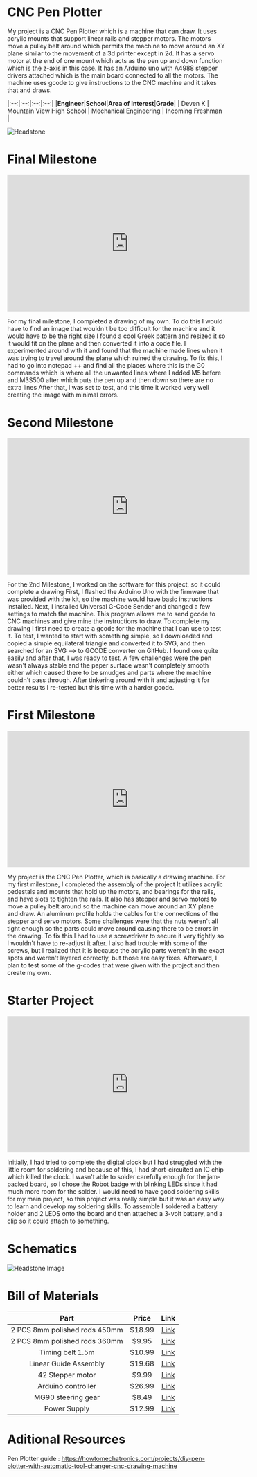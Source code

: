 # CNC Pen Plotter
My project is a CNC Pen Plotter which is a machine that can draw. It uses acrylic mounts that support linear rails and stepper motors. The motors move a pulley belt around which permits the machine to move around an XY plane similar to the movement of a 3d printer except in 2d. It has a servo motor at the end of one mount which acts as the pen up and down function which is the z-axis in this case. It has an Arduino uno with A4988 stepper drivers attached which is the main board connected to all the motors. The machine uses gcode to give instructions to the CNC machine and it takes that and draws.  


|:--:|:--:|:--:|:--:|
|**Engineer**|**School**|**Area of Interest**|**Grade**|
| Deven K | Mountain View High School | Mechanical Engineering | Incoming Freshman |


![Headstone](Deven-Project.png)

  
# Final Milestone
<iframe width="560" height="315" src="https://www.youtube.com/embed/Q0wurrk0d7g" title="YouTube video player" frameborder="0" allow="accelerometer; autoplay; clipboard-write; encrypted-media; gyroscope; picture-in-picture; web-share" allowfullscreen></iframe>

 For my final milestone, I completed a drawing of my own. To do this I would have to find an image that wouldn't be too difficult for the machine and it would have to be the right size
I found a cool Greek pattern and resized it so it would fit on the plane and then converted it into a code file. I experimented around with it and found that the machine made lines when it was trying to travel around the plane which ruined the drawing. To fix this, I had to go into notepad ++ and find all the places where this is the G0 commands which is where all the unwanted lines where I added M5 before and M3S500 after which puts the pen up and then down so there are no extra lines
After that, I was set to test, and this time it worked very well creating the image with minimal errors.
# Second Milestone 

<iframe width="560" height="315" src="https://www.youtube.com/embed/ejIaXOi90mk" title="YouTube video player" frameborder="0" allow="accelerometer; autoplay; clipboard-write; encrypted-media; gyroscope; picture-in-picture; web-share" allowfullscreen></iframe>



For the 2nd Milestone, I worked on the software for this project, so it could complete a drawing
First, I flashed the Arduino Uno with the firmware that was provided with the kit, so the machine would have basic instructions installed.
Next, I installed Universal G-Code Sender and changed a few settings to match the machine. This program allows me to send gcode to CNC machines and give mine the instructions to draw. To complete my drawing I first need to create  a gcode for the machine that I can use to test it. To test, I wanted to start with something simple, so I  downloaded and copied a simple equilateral triangle and converted it to SVG, and then searched for an SVG --> to GCODE converter on GitHub. I found one quite easily and after that, I was ready to test. A few challenges were the pen wasn't always stable and the paper surface wasn't completely smooth either which caused there to be smudges and parts where the machine couldn't pass through.
After tinkering around with it and adjusting it for better results I re-tested but this time with a harder gcode.





# First Milestone

<iframe width="560" height="315" src="https://www.youtube.com/embed/wHJjRqvzGj0" title="YouTube video player" frameborder="0" allow="accelerometer; autoplay; clipboard-write; encrypted-media; gyroscope; picture-in-picture; web-share" allowfullscreen></iframe>

My project is the CNC Pen Plotter, which is basically a drawing machine. For my first milestone, I completed the assembly of the project
 It utilizes acrylic pedestals and mounts that hold up the motors, and bearings for the rails, and have slots to tighten the rails. It also has stepper and servo motors to move a pulley belt around so the machine can move around an XY plane and draw. An aluminum profile holds the cables for the connections of the stepper and servo motors. Some challenges were that the nuts weren't all tight enough so the parts could move around causing there to be errors in the drawing. To fix this I had to use a screwdriver to secure it very tightly so I wouldn't have to re-adjust it after. I also had trouble with some of the screws, but I realized that it is because the acrylic parts weren't in the exact spots and weren't layered correctly, but those are easy fixes. Afterward, I plan to test some of the g-codes that were given with the project and then create my own.


# Starter Project

<iframe width="560" height="315" src="https://www.youtube.com/embed/Tg4g277qics?start=1" title="YouTube video player" frameborder="0" allow="accelerometer; autoplay; clipboard-write; encrypted-media; gyroscope; picture-in-picture; web-share" allowfullscreen></iframe>


Initially, I had tried to complete the digital clock but I had struggled with the little room for soldering and because of this, I had short-circuited an IC chip which killed the clock. I wasn't able to solder carefully enough for the jam-packed board, so I chose the Robot badge with blinking LEDs since it had much more room for the solder.  I would need to have good soldering skills for my main project, so this project was really simple but it was an easy way to learn and develop my soldering skills. To assemble I soldered a battery holder and 2 LEDS onto the board and then attached a 3-volt battery, and a clip so it could attach to something.



# Schematics 

![Headstone Image](DIY-CNC-Pen-Plotter-Circuit-Diagram-1024x596.webp)



# Bill of Materials

| **Part** | 	**Price** | 	**Link**
|:--:|:--:|:--:|
|2 PCS  8mm polished rods 450mm|	$18.99|	<a href="https://www.amazon.com/Linear-Motion-inches-Hardened-Printer/dp/B08JGHHQCN/ref=asc_df_B08JGHHQCN/?tag=hyprod-20&linkCode=df0&hvadid=564821841578&hvpos=&hvnetw=g&hvrand=14700202961006999446&hvpone=&hvptwo=&hvqmt=&hvdev=c&hvdvcmdl=&hvlocint=&hvlocphy=9032171&hvtargid=pla-1362812653839&psc=1/"> Link </a>|
|2 PCS  8mm polished rods 360mm|	$9.95|<a href="https://vxb.com/products/8mm-shaft-370mm-14-567-hardened-rod-linear-motion?variant=43580347646187&currency=USD&utm_medium=product_sync&utm_source=google&utm_content=sag_organic&utm_campaign=sag_organic&tm=tt&ap=gads&aaid=adaxXEtq4CiMg&gclid=EAIaIQobChMIypf0hIPn_wIV2R-tBh2nsQfpEAQYAiABEgJjuvD_BwE/"> Link </a>	|
|Timing belt 1.5m|	$10.99|	<a href="https://us.misumi-ec.com/vona2/detail/221000230640/"> Link </a>|
|Linear Guide Assembly|	$19.68|	<a href="https://www.amazon.com/CNCMANS-Bearing-Carriage-Printer-15-74inch/dp/B09QPHP21S/ref=asc_df_B09QPHP21S/?tag=hyprod-20&linkCode=df0&hvadid=658706434542&hvpos=&hvnetw=g&hvrand=6445786232967847568&hvpone=&hvptwo=&hvqmt=&hvdev=c&hvdvcmdl=&hvlocint=&hvlocphy=9032171&hvtargid=pla-2080939290445&psc=1&gclid=EAIaIQobChMIosu6uobn_wIVdQKtBh2mDQ4mEAQYBiABEgLQ_vD_BwE/"> Link </a>|
|42 Stepper motor|	$9.99|	<a href="https://www.amazon.com/Creativity-Stepper-Stepping-Extruder-Compatible/dp/B09L81TWYC/ref=asc_df_B09L81TWYC/?tag=hyprod-20&linkCode=df0&hvadid=652590917229&hvpos=&hvnetw=g&hvrand=7593275423695765603&hvpone=&hvptwo=&hvqmt=&hvdev=c&hvdvcmdl=&hvlocint=&hvlocphy=9032171&hvtargid=pla-2061832990449&psc=1&gclid=EAIaIQobChMIzLnBgofn_wIVGzKtBh0QpADtEAQYASABEgLdDPD_BwE"> Link </a>|
|Arduino controller|	$26.99|	<a href="https://www.amazon.com/Control-Engraving-Machine-Motherboard-Corexy/dp/B09DWYRWP8"> Link </a>|
|MG90 steering gear|	$8.49|	<a href="https://www.amazon.com/Replace-Helicopter-Airplane-Controls-Vehicle/dp/B09KXM5L7Z/ref=asc_df_B09KXM5L7Z/?tag=hyprod-20&linkCode=df0&hvadid=647294738363&hvpos=&hvnetw=g&hvrand=5834326162893392175&hvpone=&hvptwo=&hvqmt=&hvdev=c&hvdvcmdl=&hvlocint=&hvlocphy=9032171&hvtargid=pla-1747954003806&psc=1&gclid=EAIaIQobChMI_Pe17onn_wIVsB6tBh2x6A8XEAQYASABEgIGXPD_BwE"> Link </a>|
|Power Supply|	$12.99|	<a href="https://www.amazon.com/COOLM-Adapter-100-240V-Security-Monitoring/dp/B07D5C745W/ref=asc_df_B07D5C745W/?tag=hyprod-20&linkCode=df0&hvadid=647221673261&hvpos=&hvnetw=g&hvrand=14295083690959649477&hvpone=&hvptwo=&hvqmt=&hvdev=c&hvdvcmdl=&hvlocint=&hvlocphy=9032171&hvtargid=pla-1948335663726&psc=1&gclid=EAIaIQobChMIob3o-Yrn_wIV5h-tBh0xOQG2EAQYASABEgJfz_D_BwE"> Link </a>|
# Aditional Resources
Pen Plotter guide : https://howtomechatronics.com/projects/diy-pen-plotter-with-automatic-tool-changer-cnc-drawing-machine


